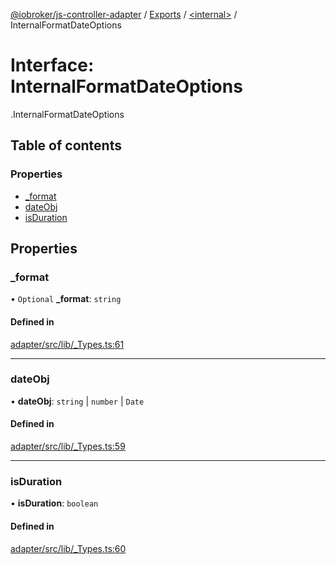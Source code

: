 [@iobroker/js-controller-adapter](../README.md) / [Exports](../modules.md) / [<internal\>](../modules/internal_.md) / InternalFormatDateOptions

# Interface: InternalFormatDateOptions

[<internal>](../modules/internal_.md).InternalFormatDateOptions

## Table of contents

### Properties

- [\_format](internal_.InternalFormatDateOptions.md#_format)
- [dateObj](internal_.InternalFormatDateOptions.md#dateobj)
- [isDuration](internal_.InternalFormatDateOptions.md#isduration)

## Properties

### \_format

• `Optional` **\_format**: `string`

#### Defined in

[adapter/src/lib/_Types.ts:61](https://github.com/ioBroker/ioBroker.js-controller/blob/da5874cc/packages/adapter/src/lib/_Types.ts#L61)

___

### dateObj

• **dateObj**: `string` \| `number` \| `Date`

#### Defined in

[adapter/src/lib/_Types.ts:59](https://github.com/ioBroker/ioBroker.js-controller/blob/da5874cc/packages/adapter/src/lib/_Types.ts#L59)

___

### isDuration

• **isDuration**: `boolean`

#### Defined in

[adapter/src/lib/_Types.ts:60](https://github.com/ioBroker/ioBroker.js-controller/blob/da5874cc/packages/adapter/src/lib/_Types.ts#L60)

